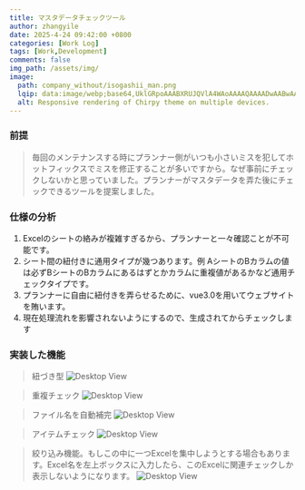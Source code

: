 ```yaml
---
title: マスタデータチェックツール
author: zhangyile
date: 2025-4-24 09:42:00 +0800
categories: [Work Log]
tags: [Work,Development]
comments: false
img_path: /assets/img/
image:
  path: company_without/isogashii_man.png
  lqip: data:image/webp;base64,UklGRpoAAABXRUJQVlA4WAoAAAAQAAAADwAABwAAQUxQSDIAAAARL0AmbZurmr57yyIiqE8oiG0bejIYEQTgqiDA9vqnsUSI6H+oAERp2HZ65qP/VIAWAFZQOCBCAAAA8AEAnQEqEAAIAAVAfCWkAALp8sF8rgRgAP7o9FDvMCkMde9PK7euH5M1m6VWoDXf2FkP3BqV0ZYbO6NA/VFIAAAA
  alt: Responsive rendering of Chirpy theme on multiple devices.
---
```


### 前提
> 毎回のメンテナンスする時にプランナー側がいつも小さいミスを犯してホットフィックスでミスを修正することが多いですから。なぜ事前にチェックしないかと思っていました。プランナーがマスタデータを弄た後にチェックできるツールを提案しました。

### 仕様の分析
1. Excelのシートの絡みが複雑すぎるから、プランナーと一々確認ことが不可能です。
2. シート間の紐付きに通用タイプが幾つあります。例 AシートのBカラムの値は必ずBシートのBカラムにあるはずとかカラムに重複値があるかなど通用チェックタイプです。
3. プランナーに自由に紐付きを弄らせるために、vue3.0を用いてウェブサイトを賄います。
4. 現在処理流れを影響されないようにするので、生成されてからチェックします

### 実装した機能
> 紐づき型
![Desktop View](company_without/master-checker-1.jpg)

> 重複チェック
![Desktop View](company_without/master-checker-2.jpg)

> ファイル名を自動補完
![Desktop View](company_without/master-checker-3.jpg)

> アイテムチェック
![Desktop View](company_without/master-checker-4.png)

> 絞り込み機能。もしこの中に一つExcelを集中しようとする場合もあります。Excel名を左上ボックスに入力したら、このExcelに関連チェックしか表示しないようになります。
![Desktop View](company_without/master-checker-5.png)